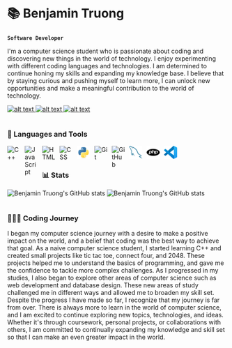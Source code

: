 # 📚 Benjamin Truong
**`Software Developer`**


I'm a computer science student who is passionate about coding and discovering new things in the world of technology. I enjoy experimenting with different coding languages and technologies. I am determined to continue honing my skills and expanding my knowledge base. I believe that by staying curious and pushing myself to learn more, I can unlock new opportunities and make a meaningful contribution to the world of technology.


<!-- Beginning of badges -->
<a href="https://www.linkedin.com/in/benjamin-truong-164861186/"> ![ alt text ](https://img.shields.io/badge/LinkedIn-0A66C2?style=for-the-badge&logo=InVision&logoColor=white) </a>
<a href="https://www.instagram.com/b.ngei/"> ![ alt text ](https://img.shields.io/badge/Instagram-E4405F?style=for-the-badge&logo=Instagram&logoColor=white) </a>
<a href="https://github.com/bngei"> ![ alt text ](https://img.shields.io/badge/GitHub-00B14F?style=for-the-badge&logo=GitHub&logoColor=white) </a>
<!-- End of badges -->
#


<h3>🧰 Languages and Tools </h3>
<!-- Beginning of language and tool icons -->
<img align="left" alt="C++" width="30px" style="padding-right:10px;" src="https://cdn.jsdelivr.net/gh/devicons/devicon/icons/cplusplus/cplusplus-line.svg" />
<img align="left" alt="JavaScript" width="30px" style="padding-right:10px;" src="https://cdn.jsdelivr.net/gh/devicons/devicon/icons/javascript/javascript-plain.svg" />
<img align="left" alt="HTML" width="30px" style="padding-right:10px;" src="https://cdn.jsdelivr.net/gh/devicons/devicon/icons/html5/html5-plain.svg" />
<img align="left" alt="CSS" width="30px" style="padding-right:10px;" src="https://cdn.jsdelivr.net/gh/devicons/devicon/icons/css3/css3-plain.svg" />
<img align="left" alt="Python" width="30px" style="padding-right:10px;" src="https://github.com/devicons/devicon/blob/v2.15.1/icons/python/python-original.svg" />
<img align="left" alt="Git" width="30px" style="padding-right:10px;" src="https://cdn.jsdelivr.net/gh/devicons/devicon/icons/git/git-original.svg" />
<img align="left" alt="GitHub" width="30px" style="padding-right:10px;" src="https://cdn.jsdelivr.net/gh/devicons/devicon/icons/github/github-original.svg" />
<img align="left" alt="mySQL" width="30px" style="padding-right:10px;" src="https://github.com/devicons/devicon/blob/v2.15.1/icons/mysql/mysql-plain.svg" />
<img align="left" alt="PHP" width="30px" style="padding-right:10px;" src="https://github.com/devicons/devicon/blob/v2.15.1/icons/php/php-plain.svg" />
<img align="left" alt="PHP" width="30px" style="padding-right:10px;" src="https://github.com/devicons/devicon/blob/v2.15.1/icons/vscode/vscode-original.svg" />   
<!-- End of language and tool icons -->


<br>
<br>


### 📊 Stats
![Benjamin Truong's GitHub stats](https://github-readme-stats.vercel.app/api?username=bngei&show_icons=true&theme=dark)
![Benjamin Truong's GitHub stats](https://github-readme-stats.vercel.app/api/top-langs/?username=bngei&layout=donut&show_icons=true&theme=dark)
 #



<h3>👨🏻‍💻 Coding Journey</h3>
I began my computer science journey with a desire to make a positive impact on the world, and a belief that coding was the best way to achieve that goal. As a naive computer science student, I started learning C++ and created small projects like tic tac toe, connect four, and 2048. These projects helped me to understand the basics of programming, and gave me the confidence to tackle more complex challenges.
As I progressed in my studies, I also began to explore other areas of computer science such as web development and database design. These new areas of study challenged me in different ways and allowed me to broaden my skill set.
Despite the progress I have made so far, I recognize that my journey is far from over. There is always more to learn in the world of computer science, and I am excited to continue exploring new topics, technologies, and ideas. Whether it's through coursework, personal projects, or collaborations with others, I am committed to continually expanding my knowledge and skill set so that I can make an even greater impact in the world.
